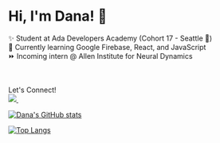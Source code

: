 # Hi, I'm Dana! 👋  

✨ Student at Ada Developers Academy (Cohort 17 - Seattle 🐳)  <br/>
🌱 Currently learning Google Firebase, React, and JavaScript <br/>
⏩ Incoming intern @ Allen Institute for Neural Dynamics 

<br/>

Let's Connect! <br/>
<a href="https://www.linkedin.com/in/rochadana/">
    <img src="https://img.shields.io/badge/linkedin-%230077B5.svg?&style=for-the-badge&logo=linkedin&logoColor=white" />
</a>&nbsp;&nbsp;

<!-- ![](https://komarev.com/ghpvc/?username=dana-rocha&color=green) -->

[![Dana's GitHub stats](https://github-readme-stats.vercel.app/api?username=dana-rocha&include_all_commits=true&count_private=true&theme=cobalt&show_icons=true&hide=issues)](https://github.com/anuraghazra/github-readme-stats)

[![Top Langs](https://github-readme-stats.vercel.app/api/top-langs/?username=dana-rocha&hide=jupyter%20notebook&layout=compact)](https://github.com/anuraghazra/github-readme-stats) 
